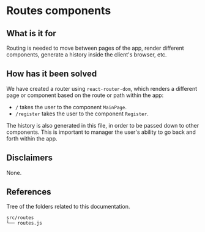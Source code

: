 # Routes components


## What is it for

Routing is needed to move between pages of the app, render different components,
generate a history inside the client's browser, etc.


## How has it been solved

We have created a router using `react-router-dom`, which renders a different
page or component based on the route or path within the app:
* `/` takes the user to the component `MainPage`.
* `/register` takes the user to the component `Register`.

The history is also generated in this file, in order to be passed down to other
components. This is important to manager the user's ability to go back and forth
within the app.


## Disclaimers

None.


## References

Tree of the folders related to this documentation.

```
src/routes
└── routes.js
```
